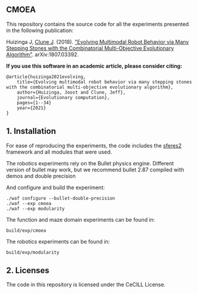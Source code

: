 ## CMOEA

This repository contains the source code for all the experiments presented in the following publication:

Huizinga J, [Clune J](http://jeffclune.com). (2018). ["Evolving Multimodal Robot Behavior via Many Stepping Stones with the Combinatorial Multi-Objective Evolutionary Algorithm"](https://arxiv.org/abs/1807.03392). arXiv:1807.03392.

**If you use this software in an academic article, please consider citing:**

    @article{huizinga2021evolving,
        title={Evolving multimodal robot behavior via many stepping stones with the combinatorial multi-objective evolutionary algorithm},
        author={Huizinga, Joost and Clune, Jeff},
        journal={Evolutionary computation},
        pages={1--34}
        year={2021}
    }

## 1. Installation

For ease of reproducing the experiments, the code includes the [sferes2](https://github.com/sferes2/sferes2) framework and all modules that were used.


The robotics experiments rely on the Bullet physics engine. Different version of bullet may work, but we recommend bullet 2.87 compiled with demos and double precision

And configure and build the experiment:

    ./waf configure --bullet-double-precision
    ./waf --exp cmoea
    ./waf --exp modularity

The function and maze domain experiments can be found in:

    build/exp/cmoea

The robotics experiments can be found in:

    build/exp/modularity

## 2. Licenses
The code in this repository is licensed under the CeCILL License.
